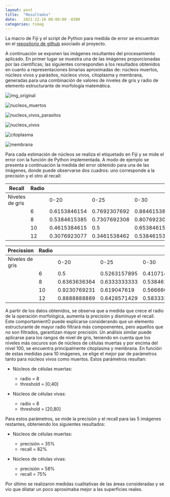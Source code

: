 ```yaml
---
layout: post
title:  "Resultados"
date:   2021-12-16 00:00:00 -0300
categories: timag
---
```

La macro de Fiji y el script de Python para medida de error se encuentran en el [repositorio de github](https://github.com/mottavianelli/timag-trypanosomacruzi) asociado al proyecto. 

A continuación se exponen las imágenes resultantes del procesamiento aplicado. En primer lugar se muestra una de las imágenes proporcionadas por las científicas; las siguientes corresponden a los resultados obtenidos en cuanto a representaciones binarias aproximadas de: núcleos muertos, núcleos vivos y parásitos, núcleos vivos, citoplasma y membrana, generadas para una combinación de valores de niveles de gris y radio de elemento estructurante de morfología matemática.

![img_original](https://figshare.com/ndownloader/files/31868033/preview/31868033/preview.jpg)

![nucleos_muertos](https://figshare.com/ndownloader/files/31868042/preview/31868042/preview.jpg)

![nucleos_vivos_parasitos](https://figshare.com/ndownloader/files/31868048/preview/31868048/preview.jpg)

![nucleos_vivos](https://figshare.com/ndownloader/files/31868045/preview/31868045/preview.jpg)

![citoplasma](https://figshare.com/ndownloader/files/31868024/preview/31868024/preview.jpg)

![membrana](https://figshare.com/ndownloader/files/31868039/preview/31868039/preview.jpg)



Para cada estimación de núcleos se realiza el etiquetado en Fiji y se mide el error con la función de Python implementada. A modo de ejemplo se presenta a continuación la medida del error obtenido para una de las imágenes, donde puede observarse dos cuadros: uno corresponde a la precisión y el otro al recall:

| Recall   |     Radio   |              |  |              |              |              |
|----------|--------|--------------|-----------------|--------------|--------------|--------------|
|    Niveles de gris       | 		| 0-20         | 0-25            | 0-30         | 0-35         | 0-40         |
|    |      6 | 0.6153846154 | 0.7692307692    | 0.8846153846 | 0.9615384615 | 1            |
|          |      8 | 0.5384615385 | 0.7307692308    | 0.8076923077 | 0.8846153846 | 0.9230769231 |
|          |     10 | 0.4615384615 | 0.5             | 0.6538461538 | 0.7307692308 | 0.7692307692 |
|          |     12 | 0.3076923077 | 0.3461538462    | 0.5384615385 | 0.6538461538 | 0.7307692308 |


| Precission |     Radio     |              |  |              |              |              |
|----------|------------|--------------|-----------------|--------------|--------------|--------------|
|       Niveles de gris   |  | 0-20         | 0-25            | 0-30         | 0-35         | 0-40         |
|     |          6 | 0.5          | 0.5263157895    | 0.4107142857 | 0.3623188406 | 0.3661971831 |
|          |          8 | 0.6363636364 | 0.6333333333    | 0.5384615385 | 0.4509803922 | 0.380952381  |
|          |         10 | 0.9230769231 | 0.619047619     | 0.5666666667 | 0.5          | 0.4444444444 |
|          |         12 | 0.8888888889 | 0.6428571429    | 0.5833333333 | 0.5666666667 | 0.5277777778 |

A partir de los datos obtenidos, se observa que a medida que crece el radio de la operación morfológica, aumenta la precisión y disminuye el recall. Este comportamientO puede explicarse considerando que un elemento estructurante de mayor radio filtrará más compoenentes, pero aquellos que no son filtrados, garantizan mayor precisión. Un análisis similar puede aplicarse para los rangos de nivel de gris, teniendo en cuenta que los niveles más oscuros son de núcleos de células muertas y por encima del nivel 100, se encuentra principalmente citoplasma y membrana. En función de estas medidas para 10 imágenes, se elige el mejor par de parámetros tanto para núcleos vivos como muertos. Estos parámetros resultan:

- Núcleos de células muertas:
	 - radio = 8
	 - threshold = [0;40]

- Núcleos de células vivas:
	- radio = 8
	- threshold = [20,80]
	
Para estos parámetros, se mide la precisión y el recall para las 5 imágenes restantes, obteniendo los siguientes resultados:

- Núcleos de células muertas:
	- precisión = 35%
	- recall = 82%

- Núcleos de células vivas:
	- precisión = 58%
	- recall = 75%
	


Por último se realizaron medidas cualitativas de las áreas consideradas y se vio que dilatar un poco aproximaba mejor a las superficies reales.